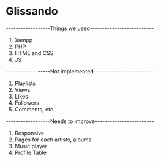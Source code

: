# Glissando

------------------Things we used--------------------------
1. Xampp
2. PHP
3. HTML and CSS
4. JS

------------------Not implemented-------------------------
1. Playlists
2. Views
3. Likes
4. Followers
5. Comments, etc

------------------Needs to improve------------------------
1. Responsive
2. Pages for each artists, albums
3. Music player
4. Profile Table
